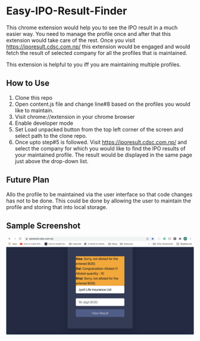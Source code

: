# Easy-IPO-Result-Finder
 This chrome extension would help you to see the IPO result in a much easier way.
 You need to manage the profile once and after that this extension would take care of the rest.
 Once you visit https://iporesult.cdsc.com.np/ this extension would be engaged and would fetch the result of selected company for all the profiles that is maintained.
 
 This extension is helpful to you iff you are maintaining multiple profiles.

## How to Use
1. Clone this repo
2. Open content.js file and change line#8 based on the profiles you would like to maintain.
3. Visit chrome://extension in your chrome browser
4. Enable developer mode
5. Set Load unpacked button from the top left corner of the screen and select path to the clone repo.
6. Once upto step#5 is followed. Visit https://iporesult.cdsc.com.np/  and select the company for which you would like to find the IPO results of your maintained profile. The result would be displayed in the same page just above the drop-down list.

## Future Plan
Allo the profile to be maintained via the user interface so that code changes has not to be done. This could be done by allowing the user to maintain the profile and storing that into local storage.

## Sample Screenshot
![Sample Screenshot](./sample.png)
